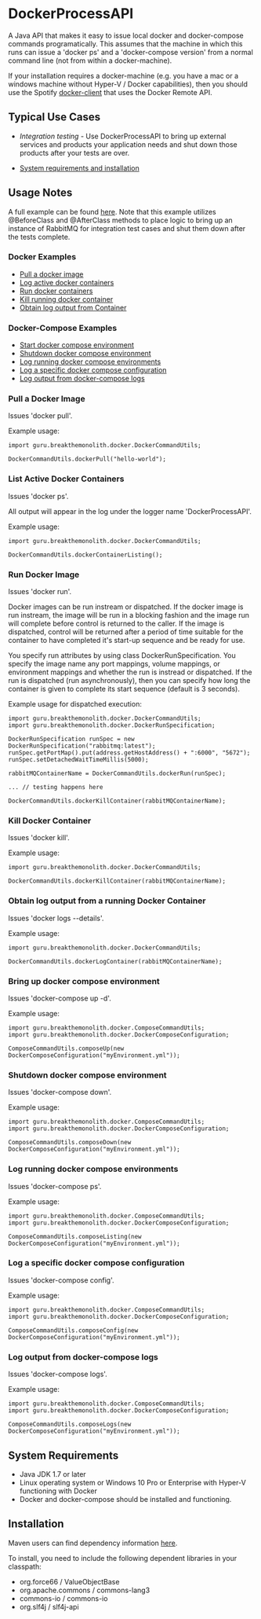 # DockerProcessAPI
A Java API that makes it easy to issue local docker and docker-compose commands programatically. This
assumes that the machine in which this runs can issue a 'docker ps' and a 'docker-compose version' 
from a normal command line (not from within a docker-machine).

If your installation requires a docker-machine (e.g. you have a mac or a windows 
machine without Hyper-V / Docker capabilities), then you should use the Spotify
[docker-client](https://github.com/spotify/docker-client) that uses the Docker
Remote API.

## Typical Use Cases
* *Integration testing* - Use DockerProcessAPI to bring up external services and products
your application needs and shut down those products after your tests are over.

* [System requirements and installation](#user-content-system-requirements)

## Usage Notes
A full example can be found [here](https://github.com/BreakTheMonolith/btm-DropwizardHealthChecks/blob/master/btm-DropwizardHealthChecks-rabbitmq/src/test/java/guru/breakthemonolith/health/rabbitmq/RabbitMQHealthCheckTestIntegration.java). Note that this example utilizes @BeforeClass and @AfterClass
methods to place logic to bring up an instance of RabbitMQ for integration test cases and shut them
down after the tests complete.

### Docker Examples
* [Pull a docker image](#user-content-pull-a-docker-image)
* [Log active docker containers](#user-content-run-docker-image)
* [Run docker containers](#user-content-run-docker-image)
* [Kill running docker container](#user-content-kill-docker-container)
* [Obtain log output from Container](#user-content-obtain-log-output-from-a-running-docker-container)

### Docker-Compose Examples
* [Start docker compose environment](#user-content-bring-up-docker-compose-environment)
* [Shutdown docker compose environment](#user-content-shutdown-docker-compose-environment)
* [Log running docker compose environments](#user-content-log-running-docker-compose-environments)
* [Log a specific docker compose configuration](#user-content-log-a-specific-docker-compose-configuration)
* [Log output from docker-compose logs](#user-content-log-output-from-docker-compose-logs)

### Pull a Docker Image
Issues 'docker pull'.

Example usage:
```  
import guru.breakthemonolith.docker.DockerCommandUtils;

DockerCommandUtils.dockerPull("hello-world");
```  

### List Active Docker Containers
Issues 'docker ps'.

All output will appear in the log under the logger name 'DockerProcessAPI'.

Example usage:
```  
import guru.breakthemonolith.docker.DockerCommandUtils;

DockerCommandUtils.dockerContainerListing();
```  

### Run Docker Image
Issues 'docker run'.

Docker images can be run instream or dispatched. If the docker image is run instream, 
the image will be run in a blocking fashion and the image run will complete before
control is returned to the caller.  If the image is dispatched, control will be
returned after a period of time suitable for the container to have completed
it's start-up sequence and be ready for use.

You specify run attributes by using class DockerRunSpecification. You specify the image name
any port mappings, volume mappings, or environment mappings and whether the run is instread or dispatched.
If the run is dispatched (run asynchronously), then you can specify how long the container
is given to complete its start sequence (default is 3 seconds).

Example usage for dispatched execution:
```  
import guru.breakthemonolith.docker.DockerCommandUtils;
import guru.breakthemonolith.docker.DockerRunSpecification;

DockerRunSpecification runSpec = new DockerRunSpecification("rabbitmq:latest");
runSpec.getPortMap().put(address.getHostAddress() + ":6000", "5672");
runSpec.setDetachedWaitTimeMillis(5000);

rabbitMQContainerName = DockerCommandUtils.dockerRun(runSpec);

... // testing happens here

DockerCommandUtils.dockerKillContainer(rabbitMQContainerName);
```  

### Kill Docker Container
Issues 'docker kill'.

Example usage:
```  
import guru.breakthemonolith.docker.DockerCommandUtils;

DockerCommandUtils.dockerKillContainer(rabbitMQContainerName);
```  

### Obtain log output from a running Docker Container
Issues 'docker logs --details'.

Example usage:
```  
import guru.breakthemonolith.docker.DockerCommandUtils;

DockerCommandUtils.dockerLogContainer(rabbitMQContainerName);
```  

### Bring up docker compose environment
Issues 'docker-compose up -d'.

Example usage:
```  
import guru.breakthemonolith.docker.ComposeCommandUtils;
import guru.breakthemonolith.docker.DockerComposeConfiguration;

ComposeCommandUtils.composeUp(new DockerComposeConfiguration("myEnvironment.yml"));
```  
### Shutdown docker compose environment
Issues 'docker-compose down'.

Example usage:
```  
import guru.breakthemonolith.docker.ComposeCommandUtils;
import guru.breakthemonolith.docker.DockerComposeConfiguration;

ComposeCommandUtils.composeDown(new DockerComposeConfiguration("myEnvironment.yml"));
```  

### Log running docker compose environments
Issues 'docker-compose ps'.

Example usage:
```  
import guru.breakthemonolith.docker.ComposeCommandUtils;
import guru.breakthemonolith.docker.DockerComposeConfiguration;

ComposeCommandUtils.composeListing(new DockerComposeConfiguration("myEnvironment.yml"));
```  

### Log a specific docker compose configuration
Issues 'docker-compose config'.

Example usage:
```  
import guru.breakthemonolith.docker.ComposeCommandUtils;
import guru.breakthemonolith.docker.DockerComposeConfiguration;

ComposeCommandUtils.composeConfig(new DockerComposeConfiguration("myEnvironment.yml"));
```  

### Log output from docker-compose logs
Issues 'docker-compose logs'.

Example usage:
```  
import guru.breakthemonolith.docker.ComposeCommandUtils;
import guru.breakthemonolith.docker.DockerComposeConfiguration;

ComposeCommandUtils.composeLogs(new DockerComposeConfiguration("myEnvironment.yml"));
```  
## System Requirements
* Java JDK 1.7 or later
* Linux operating system or Windows 10 Pro or Enterprise with Hyper-V functioning with Docker
* Docker and docker-compose should be installed and functioning.

## Installation
Maven users can find dependency information [here](http://search.maven.org/#search%7Cga%7C1%7Cg%3A%22guru.breakthemonolith%22%20AND%20a%3A%22DockerProcessAPI%22).

To install, you need to include the following dependent libraries in your classpath:
* org.force66 / ValueObjectBase
* org.apache.commons / commons-lang3
* commons-io / commons-io
* org.slf4j / slf4j-api